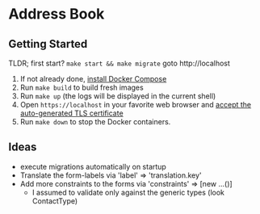 # Address Book

## Getting Started

TLDR; first start? `make start && make migrate` goto http://localhost

1. If not already done, [install Docker Compose](https://docs.docker.com/compose/install/)
2. Run `make build` to build fresh images
3. Run `make up` (the logs will be displayed in the current shell)
4. Open `https://localhost` in your favorite web browser and [accept the auto-generated TLS certificate](https://stackoverflow.com/a/15076602/1352334)
5. Run `make down` to stop the Docker containers.

## Ideas
 - execute migrations automatically on startup
 - Translate the form-labels via 'label' => 'translation.key'
 - Add more constraints to the forms via 'constraints' => [new ...()]
   - I assumed to validate only against the generic types (look ContactType)
